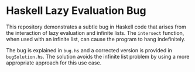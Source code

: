 # Haskell Lazy Evaluation Bug

This repository demonstrates a subtle bug in Haskell code that arises from the interaction of lazy evaluation and infinite lists.  The `intersect` function, when used with an infinite list, can cause the program to hang indefinitely.

The bug is explained in `bug.hs` and a corrected version is provided in `bugSolution.hs`. The solution avoids the infinite list problem by using a more appropriate approach for this use case.